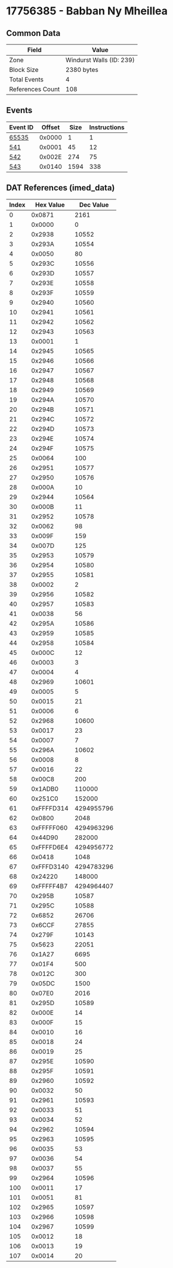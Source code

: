 # 17756385 - Babban Ny Mheillea

## Common Data

| Field            | Value                    |
|------------------|--------------------------|
| Zone             | Windurst Walls (ID: 239) |
| Block Size       | 2380 bytes               |
| Total Events     | 4                        |
| References Count | 108                      |

## Events

| Event ID            | Offset   |   Size |   Instructions |
|---------------------|----------|--------|----------------|
| [65535](./65535.md) | 0x0000   |      1 |              1 |
| [541](./541.md)     | 0x0001   |     45 |             12 |
| [542](./542.md)     | 0x002E   |    274 |             75 |
| [543](./543.md)     | 0x0140   |   1594 |            338 |

## DAT References (imed_data)

|   Index | Hex Value   |   Dec Value |
|---------|-------------|-------------|
|       0 | 0x0871      |        2161 |
|       1 | 0x0000      |           0 |
|       2 | 0x2938      |       10552 |
|       3 | 0x293A      |       10554 |
|       4 | 0x0050      |          80 |
|       5 | 0x293C      |       10556 |
|       6 | 0x293D      |       10557 |
|       7 | 0x293E      |       10558 |
|       8 | 0x293F      |       10559 |
|       9 | 0x2940      |       10560 |
|      10 | 0x2941      |       10561 |
|      11 | 0x2942      |       10562 |
|      12 | 0x2943      |       10563 |
|      13 | 0x0001      |           1 |
|      14 | 0x2945      |       10565 |
|      15 | 0x2946      |       10566 |
|      16 | 0x2947      |       10567 |
|      17 | 0x2948      |       10568 |
|      18 | 0x2949      |       10569 |
|      19 | 0x294A      |       10570 |
|      20 | 0x294B      |       10571 |
|      21 | 0x294C      |       10572 |
|      22 | 0x294D      |       10573 |
|      23 | 0x294E      |       10574 |
|      24 | 0x294F      |       10575 |
|      25 | 0x0064      |         100 |
|      26 | 0x2951      |       10577 |
|      27 | 0x2950      |       10576 |
|      28 | 0x000A      |          10 |
|      29 | 0x2944      |       10564 |
|      30 | 0x000B      |          11 |
|      31 | 0x2952      |       10578 |
|      32 | 0x0062      |          98 |
|      33 | 0x009F      |         159 |
|      34 | 0x007D      |         125 |
|      35 | 0x2953      |       10579 |
|      36 | 0x2954      |       10580 |
|      37 | 0x2955      |       10581 |
|      38 | 0x0002      |           2 |
|      39 | 0x2956      |       10582 |
|      40 | 0x2957      |       10583 |
|      41 | 0x0038      |          56 |
|      42 | 0x295A      |       10586 |
|      43 | 0x2959      |       10585 |
|      44 | 0x2958      |       10584 |
|      45 | 0x000C      |          12 |
|      46 | 0x0003      |           3 |
|      47 | 0x0004      |           4 |
|      48 | 0x2969      |       10601 |
|      49 | 0x0005      |           5 |
|      50 | 0x0015      |          21 |
|      51 | 0x0006      |           6 |
|      52 | 0x2968      |       10600 |
|      53 | 0x0017      |          23 |
|      54 | 0x0007      |           7 |
|      55 | 0x296A      |       10602 |
|      56 | 0x0008      |           8 |
|      57 | 0x0016      |          22 |
|      58 | 0x00C8      |         200 |
|      59 | 0x1ADB0     |      110000 |
|      60 | 0x251C0     |      152000 |
|      61 | 0xFFFFD314  |  4294955796 |
|      62 | 0x0800      |        2048 |
|      63 | 0xFFFFF060  |  4294963296 |
|      64 | 0x44D90     |      282000 |
|      65 | 0xFFFFD6E4  |  4294956772 |
|      66 | 0x0418      |        1048 |
|      67 | 0xFFFD3140  |  4294783296 |
|      68 | 0x24220     |      148000 |
|      69 | 0xFFFFF4B7  |  4294964407 |
|      70 | 0x295B      |       10587 |
|      71 | 0x295C      |       10588 |
|      72 | 0x6852      |       26706 |
|      73 | 0x6CCF      |       27855 |
|      74 | 0x279F      |       10143 |
|      75 | 0x5623      |       22051 |
|      76 | 0x1A27      |        6695 |
|      77 | 0x01F4      |         500 |
|      78 | 0x012C      |         300 |
|      79 | 0x05DC      |        1500 |
|      80 | 0x07E0      |        2016 |
|      81 | 0x295D      |       10589 |
|      82 | 0x000E      |          14 |
|      83 | 0x000F      |          15 |
|      84 | 0x0010      |          16 |
|      85 | 0x0018      |          24 |
|      86 | 0x0019      |          25 |
|      87 | 0x295E      |       10590 |
|      88 | 0x295F      |       10591 |
|      89 | 0x2960      |       10592 |
|      90 | 0x0032      |          50 |
|      91 | 0x2961      |       10593 |
|      92 | 0x0033      |          51 |
|      93 | 0x0034      |          52 |
|      94 | 0x2962      |       10594 |
|      95 | 0x2963      |       10595 |
|      96 | 0x0035      |          53 |
|      97 | 0x0036      |          54 |
|      98 | 0x0037      |          55 |
|      99 | 0x2964      |       10596 |
|     100 | 0x0011      |          17 |
|     101 | 0x0051      |          81 |
|     102 | 0x2965      |       10597 |
|     103 | 0x2966      |       10598 |
|     104 | 0x2967      |       10599 |
|     105 | 0x0012      |          18 |
|     106 | 0x0013      |          19 |
|     107 | 0x0014      |          20 |
